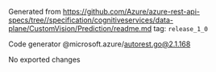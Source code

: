 Generated from https://github.com/Azure/azure-rest-api-specs/tree//specification/cognitiveservices/data-plane/CustomVision/Prediction/readme.md tag: `release_1_0`

Code generator @microsoft.azure/autorest.go@2.1.168

No exported changes